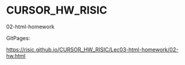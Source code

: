 # CURSOR_HW_RISIC

02-html-homework

GitPages:

https://risic.github.io/CURSOR_HW_RISIC/Lec03-html-homework/02-hw.html